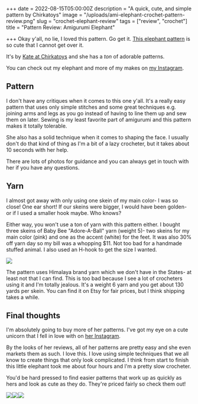 +++
date = 2022-08-15T05:00:00Z
description = "A quick, cute, and simple pattern by Chirkatoys"
image = "/uploads/ami-elephant-crochet-pattern-review.png"
slug = "crochet-elephant-review"
tags = ["review", "crochet"]
title = "Pattern Review: Amigurumi Elephant"

+++
Okay y'all, no lie, I loved this pattern. Go get it. [This elephant pattern](https://www.etsy.com/listing/1185496030/crochet-pattern-amigurumi-elephant-pdf?click_key=e5c72b8e5f391fe0aa2beaed062bb160173db09d%3A1185496030&click_sum=6264671d&ref=shop_home_recs_1&pro=1) is so cute that I cannot get over it.

It's by [Kate at Chirkatoys](https://www.etsy.com/shop/AmigurumiEstonia?ref=simple-shop-header-name&listing_id=1185496030) and she has a _ton_ of adorable patterns.

You can check out my elephant and more of my makes on [my Instagram](https://www.instagram.com/codyscraftcorner/).

## Pattern

I don't have any critiques when it comes to this one y'all. It's a really easy pattern that uses only simple stitches and some great techniques e.g. joining arms and legs as you go instead of having to line them up and sew them on later. Sewing is my least favorite part of amigurumi and this pattern makes it totally tolerable.

She also has a solid technique when it comes to shaping the face. I usually don't do that kind of thing as I'm a bit of a lazy crocheter, but it takes about 10 seconds with her help.

There are lots of photos for guidance and you can always get in touch with her if you have any questions.

## Yarn

I almost got away with only using one skein of my main color- I was so close! One ear short! If our skeins were bigger, I would have been golden- or if I used a smaller hook maybe. Who knows?

Either way, you won't use a ton of yarn with this pattern either. I bought three skeins of Baby Bee "Adore-A-Ball" yarn (weight 5)- two skeins for my main color (pink) and one as the accent (white) for the feet. It was also 30% off yarn day so my bill was a whopping $11. Not too bad for a handmade stuffed animal. I also used an H-hook to get the size I wanted.

![](/uploads/baby-bee-pink-yarn.jpg)

The pattern uses Himalaya brand yarn which we don't have in the States- at least not that I can find. This is too bad because I see a lot of crocheters using it and I'm totally jealous. It's a weight 6 yarn and you get about 130 yards per skein. You can find it on Etsy for fair prices, but I think shipping takes a while.

## Final thoughts

I'm absolutely going to buy more of her patterns. I've got my eye on a cute unicorn that I fell in love with on [her Instagram](https://www.instagram.com/p/CaJvPD_g2LQ/?hl=en).

By the looks of her reviews, all of her patterns are pretty easy and she even markets them as such. I love this. I love using simple techniques that we all know to create things that only look complicated. I think from start to finish this little elephant took me about four hours and I'm a pretty slow crocheter.

You'd be hard pressed to find easier patterns that work up as quickly as hers and look as cute as they do. They're priced fairly so check them out!

![](/uploads/pxl_20220809_194421377.jpg)![](/uploads/pxl_20220809_194344196-mp.jpg)![](/uploads/pxl_20220809_194350767.jpg)